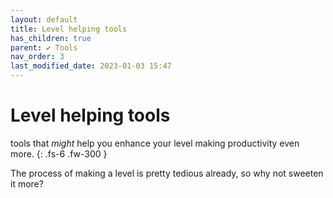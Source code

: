```yaml
---
layout: default
title: Level helping tools
has_children: true
parent: ✔ Tools
nav_order: 3
last_modified_date: 2023-01-03 15:47
---
```


# Level helping tools

tools that *might* help you enhance your level making productivity even more.
{: .fs-6 .fw-300 }

The process of making a level is pretty tedious already, so why not sweeten it more?